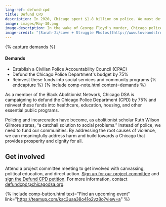 ```yaml
---
lang-ref: defund-cpd
title: Defund CPD
description: In 2020, Chicago spent $1.8 billion on police. We must defund the police and fund our communities.
image: images/May-30.png
image-description: In the wake of George Floyd's murder, Chicago police brutalized, arrested, and illegally detained hundreds of civilians.
image-credit: "[Sarah-Ji/Love + Struggle Photos](http://www.loveandstrugglephotos.com/)"
---
```


{% capture demands %}
#### Demands

- Establish a Civilian Police Accountability Council (CPAC)
- Defund the Chicago Police Department's budget by 75%
- Reinvest these funds into social services and community programs
{% endcapture %}
{% include comp-note.html content=demands %}

As a member of the Black Abolitionist Network, Chicago DSA is campaigning to defund the Chicago Police Department (CPD) by 75% and reinvest these funds into healthcare, education, housing, and other essential public programs.

Policing and incarceration have become, as abolitionist scholar Ruth Wilson Gilmore states, “a catchall solution to social problems.” Instead of police, we need to fund our communities. By addressing the root causes of violence, we can meaningfully address harm and build towards a Chicago that provides prosperity and dignity for all.

## Get involved

Attend a project committee meeting to get involved with canvassing, political education, and direct action. [Sign up for our project committee](https://actionnetwork.org/forms/join-chicago-dsas-campaign-to-defund-cpd-fund-our-communities/) and [sign the Defund CPD petition](https://actionnetwork.org/forms/sign-on-to-demand-defunding-of-the-chicago-police-department). For more information, contact [defundcpd@chicagodsa.org](defundcpd@chicagodsa.org).

{% include comp-button.html text="Find an upcoming event" link="https://teamup.com/ksc3uaa38o41o2vz8o?view=a" %}
